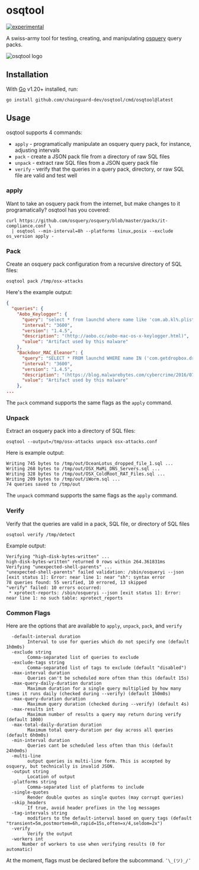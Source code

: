 # osqtool

[![experimental](http://badges.github.io/stability-badges/dist/experimental.svg)](http://github.com/badges/stability-badges)

A swiss-army tool for testing, creating, and manipulating [osquery](https://osquery.io/) query packs.

![osqtool logo](images/logo-small.png?raw=true "osqtool logo")

## Installation

With [Go](https://go.dev/) v1.20+ installed, run:

```shell
go install github.com/chainguard-dev/osqtool/cmd/osqtool@latest
```

## Usage

osqtool supports 4 commands:

* `apply` - programatically manipulate an osquery query pack, for instance, adjusting intervals
* `pack` - create a JSON pack file from a directory of raw SQL files
* `unpack` - extract raw SQL files from a JSON query pack file
* `verify` - verify that the queries in a query pack, directory, or raw SQL file are valid and test well

### apply

Want to take an osquery pack from the internet, but make changes to it programatically? osqtool has you covered:

```shell
curl https://github.com/osquery/osquery/blob/master/packs/it-compliance.conf \
  | osqtool --min-interval=8h --platforms linux,posix --exclude os_version apply -
```

### Pack

Create an osquery pack configuration from a recursive directory of SQL files:

```shell
osqtool pack /tmp/osx-attacks
```

Here's the example output:

```json
{
  "queries": {
    "Aobo_Keylogger": {
      "query": "select * from launchd where name like 'com.ab.kl%.plist';",
      "interval": "3600",
      "version": "1.4.5",
      "description": "(http://aobo.cc/aobo-mac-os-x-keylogger.html)",
      "value": "Artifact used by this malware"
    },
    "Backdoor_MAC_Eleanor": {
      "query": "SELECT * FROM launchd WHERE name IN ('com.getdropbox.dropbox.integritycheck.plist','com.getdropbox.dropbox.timegrabber.plist','com.getdropbox.dropbox.usercontent.plist');",
      "interval": "3600",
      "version": "1.4.5",
      "description": "(https://blog.malwarebytes.com/cybercrime/2016/07/new-mac-backdoor-malware-eleanor/)",
      "value": "Artifact used by this malware"
    },
...
```

The `pack` command supports the same flags as the `apply` command.

### Unpack

Extract an osquery pack into a directory of SQL files:

```shell
osqtool --output=/tmp/osx-attacks unpack osx-attacks.conf
```

Here is example output:

```log
Writing 745 bytes to /tmp/out/OceanLotus_dropped_file_1.sql ...
Writing 268 bytes to /tmp/out/OSX_MaMi_DNS_Servers.sql ...
Writing 328 bytes to /tmp/out/OSX_ColdRoot_RAT_Files.sql ...
Writing 209 bytes to /tmp/out/iWorm.sql ...
74 queries saved to /tmp/out
```

The `unpack` command supports the same flags as the `apply` command.

### Verify

Verify that the queries are valid in a pack, SQL file, or directory of SQL files

```shell
osqtool verify /tmp/detect
```

Example output:

```log
Verifying "high-disk-bytes-written" ...
high-disk-bytes-written" returned 0 rows within 264.361831ms
Verifying "unexpected-shell-parents" ...
"unexpected-shell-parents" failed validation: /sbin/osqueryi --json [exit status 1]: Error: near line 1: near "sh": syntax error
78 queries found: 55 verified, 10 errored, 13 skipped
"verify" failed: 10 errors occurred:
 * xprotect-reports: /sbin/osqueryi --json [exit status 1]: Error: near line 1: no such table: xprotect_reports
```

### Common Flags

Here are the options that are available to `apply`, `unpack`, `pack`, and `verify`

```
  -default-interval duration
    	Interval to use for queries which do not specify one (default 1h0m0s)
  -exclude string
    	Comma-separated list of queries to exclude
  -exclude-tags string
    	Comma-separated list of tags to exclude (default "disabled")
  -max-interval duration
    	Queries can't be scheduled more often than this (default 15s)
  -max-query-daily-duration duration
    	Maximum duration for a single query multiplied by how many times it runs daily (checked during --verify) (default 1h0m0s)
  -max-query-duration duration
    	Maximum query duration (checked during --verify) (default 4s)
  -max-results int
    	Maximum number of results a query may return during verify (default 1000)
  -max-total-daily-duration duration
    	Maximum total query-duration per day across all queries (default 6h0m0s)
  -min-interval duration
    	Queries cant be scheduled less often than this (default 24h0m0s)
  -multi-line
    	output queries is multi-line form. This is accepted by osquery, but technically is invalid JSON.
  -output string
    	Location of output
  -platforms string
    	Comma-separated list of platforms to include
  -single-quotes
    	Render double quotes as single quotes (may corrupt queries)
  -skip_headers
    	If true, avoid header prefixes in the log messages
  -tag-intervals string
    	modifiers to the default-interval based on query tags (default "transient=5m,postmortem=6h,rapid=15s,often=x/4,seldom=2x")
  -verify
    	Verify the output
  -workers int
      Number of workers to use when verifying results (0 for automatic)
```

At the moment, flags must be declared before the subcommand. `¯\_(ツ)_/¯`
